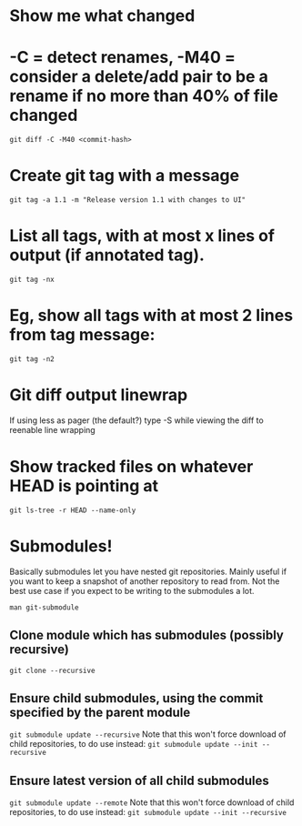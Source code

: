 # Show me what changed
# -C = detect renames, -M40 = consider a delete/add pair to be a rename if no more than 40% of file changed
`git diff -C -M40 <commit-hash>`

# Create git tag with a message
`git tag -a 1.1 -m "Release version 1.1 with changes to UI"`


# List all tags, with at most x lines of output (if annotated tag).
`git tag -nx`

# Eg, show all tags with at most 2 lines from tag message:
`git tag -n2`


# Git diff output linewrap
If using less as pager (the default?) type -S while viewing the diff to reenable line wrapping

# Show tracked files on whatever HEAD is pointing at
`git ls-tree -r HEAD --name-only`

# Submodules!
Basically submodules let you have nested git repositories. Mainly useful if you want to keep a snapshot of another repository to read from. Not the best use case if you expect to be writing to the submodules a lot.

`man git-submodule`

## Clone module which has submodules (possibly recursive)
`git clone --recursive`

## Ensure child submodules, using the commit specified by the parent module
`git submodule update --recursive`
Note that this won't force download of child repositories, to do use instead:
`git submodule update --init --recursive`

## Ensure latest version of all child submodules
`git submodule update --remote`
Note that this won't force download of child repositories, to do use instead:
`git submodule update --init --recursive`
